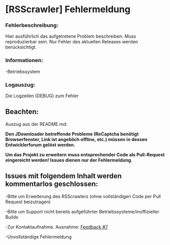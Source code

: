 # [RSScrawler] Fehlermeldung

### Fehlerbeschreibung:

Hier ausführlich das aufgetretene Problem beschreiben. Muss reproduzierbar sein. Nur Fehler des aktuellen Releases werden berücksichtigt.

### Informationen:

-Betriebssystem

### Logauszug:

Die Logzeilen (DEBUG) zum Fehler

## Beachten:

Auszug aus der README.md:

**Den JDownloader betreffende Probleme (ReCaptcha benötigt Browserfenster, Link ist angeblich offline, etc.) müssen in dessen Entwicklerforum gelöst werden.**

**Um das Projekt zu erweitern muss entsprechender Code als Pull-Request eingereicht werden! Issues dienen nur der Fehlermeldung.**

## Issues mit folgendem Inhalt werden kommentarlos geschlossen:

-Bitte um Erweiterung des RSScrawlers (ohne vollständigen Code per Pull Request beizutragen)

-Bitte um Support nicht bereits aufgeführter Betriebssysteme/inoffizieller Builds

-Zur Kontaktaufnahme. Ausnahme: [Feedback #7](https://github.com/rix1337/RSScrawler/issues/7)

-Unvollständige Fehlermeldung

